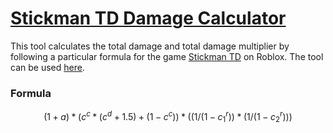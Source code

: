 # [Stickman TD Damage Calculator](https://cyrus01337.github.io/stickman-td-damage-calculator/)

This tool calculates the total damage and total damage multiplier by following a particular formula for the game [Stickman TD](https://www.roblox.com/games/18495650842/Stickman-TD) on Roblox. The tool can be used [here](https://cyrus01337.github.io/stickman-td-damage-calculator/).

### Formula

$$
(1 + a) * (c^c * (c^d + 1.5) + (1 - c^c)) * ((1 / (1 - c^r_1)) * (1 / (1 - c^r_2)))
$$
